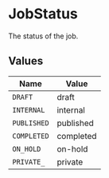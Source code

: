 # JobStatus

The status of the job.


## Values

| Name        | Value       |
| ----------- | ----------- |
| `DRAFT`     | draft       |
| `INTERNAL`  | internal    |
| `PUBLISHED` | published   |
| `COMPLETED` | completed   |
| `ON_HOLD`   | on-hold     |
| `PRIVATE_`  | private     |